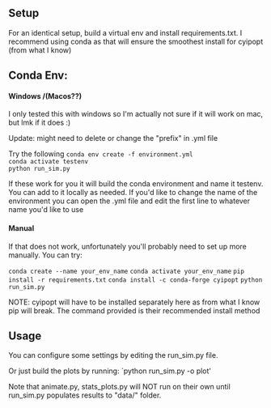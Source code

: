## Setup
 
For an identical setup, build a virtual env and install requirements.txt.
I recommend using conda as that will ensure the smoothest install for cyipopt (from what I know)

## Conda Env:

#### Windows /(Macos??)
I only tested this with windows so I'm actually not sure if it will work on mac, but lmk if it does :)

Update: might need to delete or change the "prefix" in .yml file

Try the following
`conda env create -f environment.yml` <br>
`conda activate testenv` <br>
`python run_sim.py`

If these work for you it will build the conda environment and name it testenv. You can add to 
it locally as needed. If you'd like to change the name of the environment you can open the .yml
file and edit the first line to whatever name you'd like to use

#### Manual 
If that does not work, unfortunately you'll probably need to set up more manually. You can try:

`conda create --name your_env_name`
`conda activate your_env_name`
`pip install -r requirements.txt`
`conda install -c conda-forge cyipopt`
`python run_sim.py`

NOTE: cyipopt will have to be installed separately here as from what I know pip will break. The command
provided is their recommended install method


## Usage
You can configure some settings by editing the run_sim.py file. 

Or just build the plots by running:
`python run_sim.py -o plot'

Note that animate.py, stats_plots.py will NOT run on their own until run_sim.py
populates results to "data/" folder.


